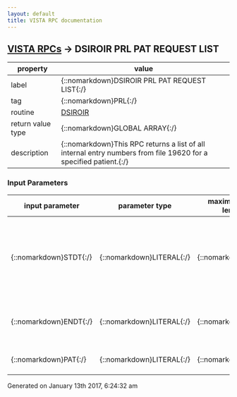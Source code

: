 ```yaml
---
layout: default
title: VISTA RPC documentation
---
```




## [VISTA RPCs](TableOfContent.md) &#8594; DSIROIR PRL PAT REQUEST LIST 

 property | value 
--- | --- 
 label | {::nomarkdown}DSIROIR PRL PAT REQUEST LIST{:/}
 tag | {::nomarkdown}PRL{:/}
 routine | [DSIROIR](http://code.osehra.org/dox/Routine_DSIROIR_source.html)
 return value type | {::nomarkdown}GLOBAL ARRAY{:/}
 description | {::nomarkdown}This RPC returns a list of all internal entry numbers from file 19620 for a specified patient.{:/}

### Input Parameters

| input parameter | parameter type | maximum data length | required | description | 
| --- | --- | --- | --- | --- | 
| {::nomarkdown}STDT{:/} | {::nomarkdown}LITERAL{:/} | {::nomarkdown}7{:/} | {::nomarkdown}true{:/} | {::nomarkdown}This is the FileMan date the report should stop counting.  If null the report will count all records from the start date thru the current date.{:/} | 
| {::nomarkdown}ENDT{:/} | {::nomarkdown}LITERAL{:/} | {::nomarkdown}7{:/} | {::nomarkdown}true{:/} | {::nomarkdown}The last date to searc for a request IEN for the selected patient.{:/} | 
| {::nomarkdown}PAT{:/} | {::nomarkdown}LITERAL{:/} | {::nomarkdown}99{:/} | {::nomarkdown}true{:/} | {::nomarkdown}DFN of the selected patient.{:/} | 




 Generated on January 13th 2017, 6:24:32 am